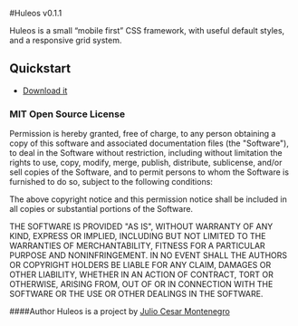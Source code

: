 #Huleos v0.1.1

Huleos is a small “mobile first” CSS framework, with useful default styles, and a responsive grid system.

## Quickstart

* [Download it](https://github.com/huleos/huleos/archive/master.zip)

### MIT Open Source License

Permission is hereby granted, free of charge, to any person obtaining a copy of this software and associated documentation files (the "Software"), to deal in the Software without restriction, including without limitation the rights to use, copy, modify, merge, publish, distribute, sublicense, and/or sell copies of the Software, and to permit persons to whom the Software is furnished to do so, subject to the following conditions:

The above copyright notice and this permission notice shall be included in all copies or substantial portions of the Software.

THE SOFTWARE IS PROVIDED "AS IS", WITHOUT WARRANTY OF ANY KIND, EXPRESS OR IMPLIED, INCLUDING BUT NOT LIMITED TO THE WARRANTIES OF MERCHANTABILITY, FITNESS FOR A PARTICULAR PURPOSE AND NONINFRINGEMENT. IN NO EVENT SHALL THE AUTHORS OR COPYRIGHT HOLDERS BE LIABLE FOR ANY CLAIM, DAMAGES OR OTHER LIABILITY, WHETHER IN AN ACTION OF CONTRACT, TORT OR OTHERWISE, ARISING FROM, OUT OF OR IN CONNECTION WITH THE SOFTWARE OR THE USE OR OTHER DEALINGS IN THE SOFTWARE.

####Author
Huleos is a project by [Julio Cesar Montenegro](http://jcmontenegro.me/)